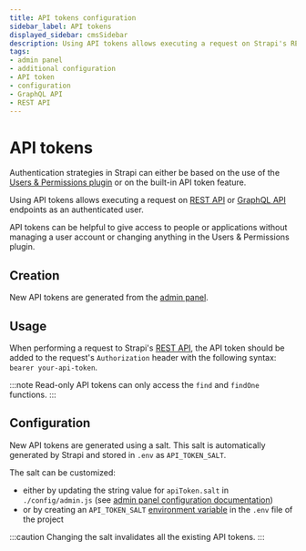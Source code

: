 ```yaml
---
title: API tokens configuration
sidebar_label: API tokens
displayed_sidebar: cmsSidebar
description: Using API tokens allows executing a request on Strapi's REST API endpoints as an authenticated user.
tags:
- admin panel
- additional configuration
- API token
- configuration
- GraphQL API
- REST API
---
```


# API tokens

Authentication strategies in Strapi can either be based on the use of the [Users & Permissions plugin](/user-docs/users-roles-permissions) or on the built-in API token feature.

Using API tokens allows executing a request on [REST API](/dev-docs/api/rest) or [GraphQL API](/dev-docs/api/graphql) endpoints as an authenticated user. 

API tokens can be helpful to give access to people or applications without managing a user account or changing anything in the Users & Permissions plugin.

## Creation

New API tokens are generated from the [admin panel](/user-docs/settings/API-tokens).

## Usage

When performing a request to Strapi's [REST API](/dev-docs/api/rest), the API token should be added to the request's `Authorization` header with the following syntax: `bearer your-api-token`.

:::note
Read-only API tokens can only access the `find` and `findOne` functions.
:::

## Configuration

New API tokens are generated using a salt. This salt is automatically generated by Strapi and stored in `.env` as `API_TOKEN_SALT`.

The salt can be customized:

- either by updating the string value for `apiToken.salt` in `./config/admin.js` (see [admin panel configuration documentation](/dev-docs/configurations/admin-panel))
- or by creating an `API_TOKEN_SALT` [environment variable](/dev-docs/configurations/environment#strapi) in the `.env` file of the project

:::caution
Changing the salt invalidates all the existing API tokens.
:::
